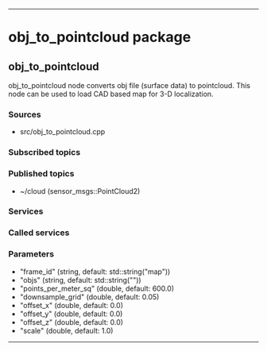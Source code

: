 ----
# obj_to_pointcloud package

## obj_to_pointcloud

obj_to_pointcloud node converts obj file (surface data) to pointcloud.
This node can be used to load CAD based map for 3-D localization.

### Sources

* src/obj_to_pointcloud.cpp

### Subscribed topics


### Published topics

* ~/cloud (sensor_msgs::PointCloud2)

### Services


### Called services


### Parameters

* "frame_id" (string, default: std::string("map"))
* "objs" (string, default: std::string(""))
* "points_per_meter_sq" (double, default: 600.0)
* "downsample_grid" (double, default: 0.05)
* "offset_x" (double, default: 0.0)
* "offset_y" (double, default: 0.0)
* "offset_z" (double, default: 0.0)
* "scale" (double, default: 1.0)

----

